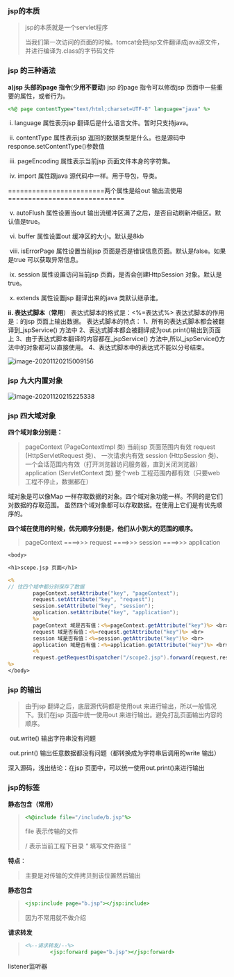 ### jsp的本质

> jsp的本质就是一个servlet程序
>
> 当我们第一次访问的页面的时候。tomcat会把jsp文件翻译成java源文件，并进行编译为.class的字节码文件

 

### jsp 的三种语法
**a)jsp 头部的page 指令**(**少用不要动**) 
			jsp 的page 指令可以修改jsp 页面中一些重要的属性，或者行为。

```jsp
<%@ page contentType="text/html;charset=UTF-8" language="java" %>

```

​		i. language 属性表示jsp 翻译后是什么语言文件。暂时只支持java。

​		ii. contentType 属性表示jsp 返回的数据类型是什么。也是源码中response.setContentType()参数值

​		iii. pageEncoding 属性表示当前jsp 页面文件本身的字符集。

​		iv. import 属性跟java 源代码中一样。用于导包，导类。

========================两个属性是给out 输出流使用=============================

​		v. autoFlush 属性设置当out 输出流缓冲区满了之后，是否自动刷新冲级区。默认值是true。

​		   vi. buffer 属性设置out 缓冲区的大小。默认是8kb

​		viii. isErrorPage 属性设置当前jsp 页面是否是错误信息页面。默认是false。如果是true 可以获取异常信息。

​			ix. session 属性设置访问当前jsp 页面，是否会创建HttpSession 对象。默认是true。

​			x. extends 属性设置jsp 翻译出来的java 类默认继承谁。

**ii. 表达式脚本**（**常用**）
			表达式脚本的格式是：<%=表达式%>
			表达式脚本的作用是：的jsp 页面上输出数据。
			表达式脚本的特点：
				1、所有的表达式脚本都会被翻译到_jspService() 方法中
				2、表达式脚本都会被翻译成为out.print()输出到页面上
				3、由于表达式脚本翻译的内容都在_jspService() 方法中,所以_jspService()方法中的对象都可以直接使用。
				4、表达式脚本中的表达式不能以分号结束。

![image-20201120215009156](C:\Users\大梦\AppData\Roaming\Typora\typora-user-images\image-20201120215009156.png)



### jsp 九大内置对象

![image-20201120215225338](C:\Users\大梦\AppData\Roaming\Typora\typora-user-images\image-20201120215225338.png)

### jsp 四大域对象

**四个域对象分别是：**

> pageContext 		(PageContextImpl 类) 		当前jsp 页面范围内有效
> 		request 		(HttpServletRequest 类)、	一次请求内有效
> 		session 		(HttpSession 类)、		一个会话范围内有效（打开浏览器访问服务器，直到关闭浏览器）
> 		application 		(ServletContext 类)		 整个web 工程范围内都有效（只要web 工程不停止，数据都在）

域对象是可以像Map 一样存取数据的对象。四个域对象功能一样。不同的是它们对数据的存取范围。
虽然四个域对象都可以存取数据。在使用上它们是有优先顺序的。

**四个域在使用的时候，优先顺序分别是，他们从小到大的范围的顺序。**

> pageContext ====>>> request ====>>> session ====>>> application 

```jsp
<body>

<h1>scope.jsp 页面</h1>

<%
// 往四个域中都分别保存了数据
        pageContext.setAttribute("key", "pageContext");
        request.setAttribute("key", "request");
        session.setAttribute("key", "session");
        application.setAttribute("key", "application");
        %>
        pageContext 域是否有值：<%=pageContext.getAttribute("key")%> <br>
        request 域是否有值：<%=request.getAttribute("key")%> <br>
        session 域是否有值：<%=session.getAttribute("key")%> <br>
        application 域是否有值：<%=application.getAttribute("key")%> <br>
        <%
        request.getRequestDispatcher("/scope2.jsp").forward(request,response);
%>
</body>
```

### jsp 的输出
> 由于jsp 翻译之后，底层源代码都是使用out 来进行输出，所以一般情况下。我们在jsp 页面中统一使用out 来进行输出。避免打乱页面输出内容的顺序。

​			out.write() 输出字符串没有问题

​		   out.print() 输出任意数据都没有问题（都转换成为字符串后调用的write 输出）

深入源码，浅出结论：在jsp 页面中，可以统一使用out.print()来进行输出

### jsp的标签

**静态包含（常用）**

> ```jsp
> <%@include file="/include/b.jsp"%>
> ```
>
> file		表示传输的文件
>
> / 表示当前工程下目录 “ 填写文件路径 ”

**特点**：

> 主要是对传输的文件拷贝到该位置然后输出

**静态包含**

> ```jsp
> <jsp:include page="b.jsp"></jsp:include>
> ```
>
> 因为不常用就不做介绍

**请求转发**

> ```jsp 
> <%--请求转发/--%>
>         <jsp:forward page="b.jsp"></jsp:forward>
> ```

listener监听器

